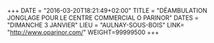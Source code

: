 +++
DATE = "2016-03-20T18:21:49+02:00"
TITLE = "DÉAMBULATION JONGLAGE POUR LE CENTRE COMMERCIAL O PARINOR"
DATES = "DIMANCHE 3 JANVIER"
LIEU = "AULNAY-SOUS-BOIS"
LINK= "http://www.oparinor.com/"
WEIGHT=99999500
+++

